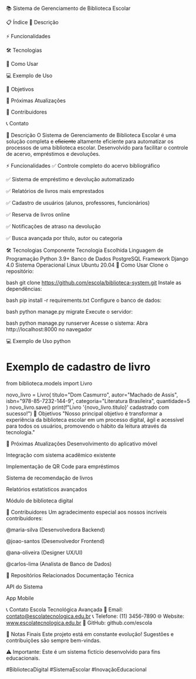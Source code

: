 📚 Sistema de Gerenciamento de Biblioteca Escolar


📋 Índice
📖 Descrição

⚡ Funcionalidades

🛠️ Tecnologias

🚀 Como Usar

💻 Exemplo de Uso

🎯 Objetivos

📅 Próximas Atualizações

👥 Contribuidores

📞 Contato

📖 Descrição
O Sistema de Gerenciamento de Biblioteca Escolar é uma solução completa e ~~eficiente~~ altamente eficiente para automatizar os processos de uma biblioteca escolar. Desenvolvido para facilitar o controle de acervo, empréstimos e devoluções.

⚡ Funcionalidades
✅ Controle completo do acervo bibliográfico

✅ Sistema de empréstimo e devolução automatizado

✅ Relatórios de livros mais emprestados

✅ Cadastro de usuários (alunos, professores, funcionários)

✅ Reserva de livros online

✅ Notificações de atraso na devolução

✅ Busca avançada por título, autor ou categoria

🛠️ Tecnologias
Componente	Tecnologia Escolhida
Linguagem de Programação	Python 3.9+
Banco de Dados	PostgreSQL
Framework	Django 4.0
Sistema Operacional	Linux Ubuntu 20.04
🚀 Como Usar
Clone o repositório:

bash
git clone https://github.com/escola/biblioteca-system.git
Instale as dependências:

bash
pip install -r requirements.txt
Configure o banco de dados:

bash
python manage.py migrate
Execute o servidor:

bash
python manage.py runserver
Acesse o sistema:
Abra http://localhost:8000 no navegador

💻 Exemplo de Uso
python
# Exemplo de cadastro de livro
from biblioteca.models import Livro

novo_livro = Livro(
    titulo="Dom Casmurro",
    autor="Machado de Assis",
    isbn="978-85-7232-144-9",
    categoria="Literatura Brasileira",
    quantidade=5
)
novo_livro.save()
print(f"Livro '{novo_livro.titulo}' cadastrado com sucesso!")
🎯 Objetivos
"Nosso principal objetivo é transformar a experiência da biblioteca escolar em um processo digital, ágil e acessível para todos os usuários, promovendo o hábito da leitura através da tecnologia."

📅 Próximas Atualizações
Desenvolvimento do aplicativo móvel

Integração com sistema acadêmico existente

Implementação de QR Code para empréstimos

Sistema de recomendação de livros

Relatórios estatísticos avançados

Módulo de biblioteca digital

👥 Contribuidores
Um agradecimento especial aos nossos incríveis contribuidores:

@maria-silva (Desenvolvedora Backend)

@joao-santos (Desenvolvedor Frontend)

@ana-oliveira (Designer UX/UI)

@carlos-lima (Analista de Banco de Dados)

🔗 Repositórios Relacionados
Documentação Técnica

API do Sistema

App Mobile

📞 Contato
Escola Tecnológica Avançada
📧 Email: contato@escolatecnologica.edu.br
📞 Telefone: (11) 3456-7890
🌐 Website: www.escolatecnologica.edu.br
🐙 GitHub: github.com/escola

📝 Notas Finais
Este projeto está em constante evolução! Sugestões e contribuições são sempre bem-vindas.

⚠️ Importante: Este é um sistema fictício desenvolvido para fins educacionais.

#BibliotecaDigital #SistemaEscolar #InovaçãoEducacional
